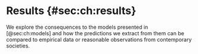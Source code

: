 
# Results {#sec:ch:results}
<!-- one could say: Measurements + Consequences/Analysis -->

We explore the consequences to the models presented in [@sec:ch:models] and how the predictions we extract from them can be compared to empirical data or reasonable observations from contemporary societies.
